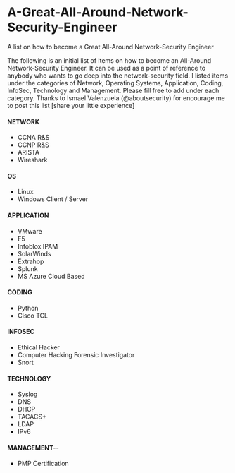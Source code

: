 # A-Great-All-Around-Network-Security-Engineer
A list on how to become a Great All-Around Network-Security Engineer

The following is an initial list of items on how to become an All-Around Network-Security Engineer. It can be used as a point of reference to anybody who wants to go deep into the network-security field. I listed items under the categories of Network, Operating Systems, Application, Coding, InfoSec, Technology and Management. Please fill free to add under each category. Thanks to Ismael Valenzuela (@aboutsecurity) for encourage me to post this list [share your little experience]

#### NETWORK
  * CCNA R&S
  * CCNP R&S
  * ARISTA
  * Wireshark

#### OS
  * Linux
  * Windows Client / Server

#### APPLICATION
  * VMware
  * F5
  * Infoblox IPAM
  * SolarWinds
  * Extrahop
  * Splunk
  * MS Azure Cloud Based

#### CODING
  * Python
  * Cisco TCL

#### INFOSEC
  * Ethical Hacker
  * Computer Hacking Forensic Investigator
  * Snort

#### TECHNOLOGY
  * Syslog
  * DNS
  * DHCP
  * TACACS+
  * LDAP
  * IPv6


#### MANAGEMENT--
  * PMP Certification

